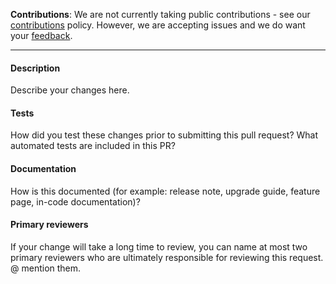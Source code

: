 **Contributions**: We are not currently taking public contributions - see our [contributions](https://docs.improbable.io/unity/alpha/contributing) policy. However, we are accepting issues and we do want your [feedback](https://github.com/spatialos/gdk-for-unity#give-us-feedback).

-------

#### Description
Describe your changes here.

#### Tests
How did you test these changes prior to submitting this pull request?
What automated tests are included in this PR?

#### Documentation
How is this documented (for example: release note, upgrade guide, feature page, in-code documentation)?

#### Primary reviewers
If your change will take a long time to review, you can name at most two primary reviewers who are ultimately responsible for reviewing this request. @ mention them.